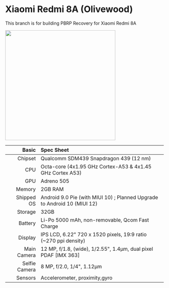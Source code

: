 Xiaomi Redmi 8A (Olivewood)
=============
This branch is for building PBRP Recovery for Xiaomi Redmi 8A


<img src="https://fdn2.gsmarena.com/vv/pics/xiaomi/xiaomi-redmi-8a-0.jpg" width="350" height="350"/>

Basic   | Spec Sheet
-------------:|:-------------------------
Chipset       | Qualcomm SDM439 Snapdragon 439 (12 nm)
CPU           | Octa-core (4x1.95 GHz Cortex-A53 & 4x1.45 GHz Cortex A53)
GPU           | Adreno 505
Memory        | 2GB RAM
Shipped OS    | Android 9.0 Pie (with MIUI 10) ; Planned Upgrade to Android 10 (MIUI 12)
Storage       | 32GB
Battery       | Li-Po 5000 mAh, non-removable, Qcom Fast Charge
Display       | IPS LCD, 6.22" 720 x 1520 pixels, 19:9 ratio (~270 ppi density)
Main Camera   | 12 MP, f/1.8, (wide), 1/2.55", 1.4µm, dual pixel PDAF [IMX 363]
Selfie Camera | 8 MP, f/2.0, 1/4", 1.12µm
Sensors       | Accelerometer, proximity,gyro
